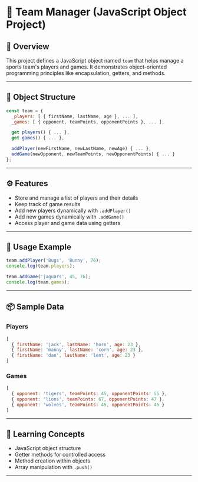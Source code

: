 # 🏈 Team Manager (JavaScript Object Project)

## 📘 Overview
This project defines a JavaScript object named `team` that helps manage a sports team's players and games. It demonstrates object-oriented programming principles like encapsulation, getters, and methods.

---

## 🧱 Object Structure

```js
const team = {
  _players: [ { firstName, lastName, age }, ... ],
  _games: [ { opponent, teamPoints, opponentPoints }, ... ],

  get players() { ... },
  get games() { ... },

  addPlayer(newFirstName, newLastName, newAge) { ... },
  addGame(newOpponent, newTeamPoints, newOpponentPoints) { ... }
};
```

---

## ⚙️ Features

- Store and manage a list of players and their details
- Keep track of game results
- Add new players dynamically with `.addPlayer()`
- Add new games dynamically with `.addGame()`
- Access player and game data using getters

---

## 🚀 Usage Example

```js
team.addPlayer('Bugs', 'Bunny', 76);
console.log(team.players);

team.addGame('jaguars', 45, 76);
console.log(team.games);
```

---

## 📦 Sample Data

### Players
```js
[
  { firstName: 'jack', lastName: 'horn', age: 23 },
  { firstName: 'manny', lastName: 'corn', age: 23 },
  { firstName: 'dan', lastName: 'lent', age: 23 }
]
```

### Games
```js
[
  { opponent: 'tigers', teamPoints: 45, opponentPoints: 55 },
  { opponent: 'lions', teamPoints: 67, opponentPoints: 47 },
  { opponent: 'wolves', teamPoints: 45, opponentPoints: 45 }
]
```

---

## 🧠 Learning Concepts

- JavaScript object structure
- Getter methods for controlled access
- Method creation within objects
- Array manipulation with `.push()`

---
